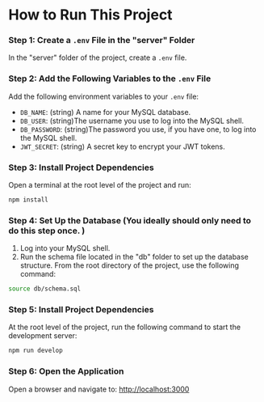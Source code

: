 # How to Run This Project

### Step 1: Create a `.env` File in the "server" Folder
In the "server" folder of the project, create a `.env` file.

### Step 2: Add the Following Variables to the `.env` File
Add the following environment variables to your `.env` file:

- `DB_NAME`: (string) A name for your MySQL database.
- `DB_USER`: (string)The username you use to log into the MySQL shell.
- `DB_PASSWORD`: (string)The password you use, if you have one, to log into the MySQL shell.
- `JWT_SECRET`: (string) A secret key to encrypt your JWT tokens.

### Step 3: Install Project Dependencies
Open a terminal at the root level of the project and run:

```bash
npm install
```
### Step 4: Set Up the Database (You ideally should only need to do this step once. )
1. Log into your MySQL shell.
2. Run the schema file located in the "db" folder to set up the database structure. From the root directory of the project, use the following command:

```bash
source db/schema.sql
```
### Step 5: Install Project Dependencies
At the root level of the project, run the following command to start the development server:

```bash
npm run develop
```
### Step 6: Open the Application
Open a browser and navigate to: [http://localhost:3000](http://localhost:3000)
